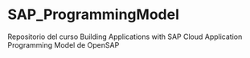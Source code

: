 # SAP_ProgrammingModel
Repositorio del curso Building Applications with SAP Cloud Application Programming Model de OpenSAP
